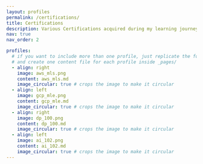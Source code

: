 ```yaml
---
layout: profiles
permalink: /certifications/
title: Certifications
description: Various Certifications acquired during my learning journey 
nav: true
nav_order: 2

profiles:
  # if you want to include more than one profile, just replicate the following block
  # and create one content file for each profile inside _pages/
  - align: right
    image: aws_mls.png
    content: aws_mls.md
    image_circular: true # crops the image to make it circular
  - align: left
    image: gcp_mle.png
    content: gcp_mle.md
    image_circular: true # crops the image to make it circular
  - align: right
    image: dp_100.png
    content: dp_100.md
    image_circular: true # crops the image to make it circular
  - align: left
    image: ai_102.png
    content: ai_102.md
    image_circular: true # crops the image to make it circular
---
```

